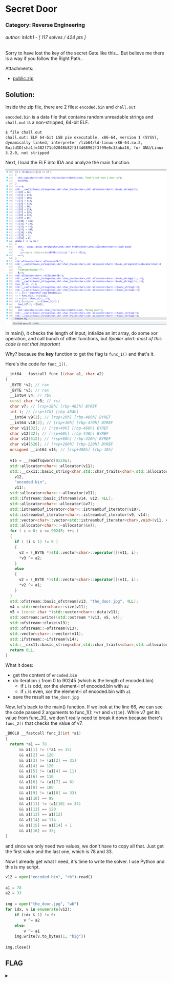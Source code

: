 # Secret Door

### Category: Reverse Engineering

###### author: it4ch1 - [ 117 solves / 424 pts ]

Sorry to have lost the key of the secret Gate like this... But believe me there is a way if you follow the Right Path..

Attachments:

- [public.zip](/BackdoorCTF%202023/Reverse/Secret%20Door/public.zip)

## Solution:

Inside the zip file, there are 2 files: `encoded.bin` and `chall.out`

`encoded.bin` is a data file that contains random unreadable strings and `chall.out` is a non-stripped, 64-bit ELF.

```console
$ file chall.out
chall.out: ELF 64-bit LSB pie executable, x86-64, version 1 (SYSV), dynamically linked, interpreter /lib64/ld-linux-x86-64.so.2, BuildID[sha1]=482f71c02048b82f3f4d68962f3f99e6c33aba16, for GNU/Linux 3.2.0, not stripped
```

Next, I load the ELF into IDA and analyze the main function.

![](/media/bd23-sd.png)

In main(), it checks the length of input, intialize an int array, do some xor operation, and call bunch of other functions, but _Spoiler alert: most of this code is not that important_

Why? because the **key** function to get the flag is `func_1()` and that's it.

Here's the code for `func_1()`.

```cpp
__int64 __fastcall func_1(char a1, char a2)
{
  _BYTE *v2; // rax
  _BYTE *v3; // rax
  __int64 v4; // rbx
  const char *v5; // rsi
  char v7; // [rsp+1Bh] [rbp-485h] BYREF
  int i; // [rsp+1Ch] [rbp-484h]
  __int64 v9[2]; // [rsp+20h] [rbp-480h] BYREF
  __int64 v10[2]; // [rsp+30h] [rbp-470h] BYREF
  char v11[32]; // [rsp+40h] [rbp-460h] BYREF
  char v12[32]; // [rsp+60h] [rbp-440h] BYREF
  char v13[512]; // [rsp+80h] [rbp-420h] BYREF
  char v14[520]; // [rsp+280h] [rbp-220h] BYREF
  unsigned __int64 v15; // [rsp+488h] [rbp-18h]

  v15 = __readfsqword(0x28u);
  std::allocator<char>::allocator(v11);
  std::__cxx11::basic_string<char,std::char_traits<char>,std::allocator<char>>::basic_string<std::allocator<char>>(
    v12,
    "encoded.bin",
    v11);
  std::allocator<char>::~allocator(v11);
  std::ifstream::basic_ifstream(v14, v12, 4LL);
  std::allocator<char>::allocator(&v7);
  std::istreambuf_iterator<char>::istreambuf_iterator(v10);
  std::istreambuf_iterator<char>::istreambuf_iterator(v9, v14);
  std::vector<char>::vector<std::istreambuf_iterator<char>,void>(v11, v9[0], v9[1], v10[0], v10[1], &v7);
  std::allocator<char>::~allocator(&v7);
  for ( i = 0; i <= 90245; ++i )
  {
    if ( (i & 1) != 0 )
    {
      v3 = (_BYTE *)std::vector<char>::operator[](v11, i);
      *v3 ^= a2;
    }
    else
    {
      v2 = (_BYTE *)std::vector<char>::operator[](v11, i);
      *v2 ^= a1;
    }
  }
  std::ofstream::basic_ofstream(v13, "the_door.jpg", 4LL);
  v4 = std::vector<char>::size(v11);
  v5 = (const char *)std::vector<char>::data(v11);
  std::ostream::write((std::ostream *)v13, v5, v4);
  std::ofstream::close(v13);
  std::ofstream::~ofstream(v13);
  std::vector<char>::~vector(v11);
  std::ifstream::~ifstream(v14);
  std::__cxx11::basic_string<char,std::char_traits<char>,std::allocator<char>>::~basic_string(v12);
  return 0LL;
}
```

What it does:

- get the content of `encoded.bin`
- do iteration `i` from 0 to 90245 (which is the length of encoded.bin)
  - if `i` is odd, xor the element-i of encoded.bin with `a2`
  - if `i` is even, xor the element-i of encoded.bin with `a1`
- save the result as `the_door.jpg`

Now, let's back to the main() function. If we look at the line 66, we can see the code passed 2 arguments to func_1(): `*v7` and `v7[16]`. While v7 get its value from func_3(), we don't really need to break it down because there's `func_2()` that checks the value of v7.

```cpp
_BOOL8 __fastcall func_2(int *a1)
{
  return *a1 == 78
      && a1[1] != (*a1 == 15)
      && a1[2] == 120
      && a1[3] != (a1[2] == 31)
      && a1[4] == 120
      && a1[5] != (a1[4] == 11)
      && a1[6] == 116
      && a1[6] != (a1[7] == 6)
      && a1[8] == 100
      && a1[9] != (a1[8] == 33)
      && a1[10] == 99
      && a1[11] != (a1[10] == 34)
      && a1[12] == 120
      && a1[13] == a1[12]
      && a1[14] == 114
      && a1[15] == a1[14] + 1
      && a1[16] == 33;
}
```

and since we only need two values, we don't have to copy all that. Just get the first value and the last one, which is 78 and 33.

Now I already get what I need, it's time to write the solver. I use Python and this is my script.

```py
v12 = open("encoded.bin", "rb").read()

a1 = 78
a2 = 33

img = open("the_door.jpg", "wb")
for idx, v in enumerate(v12):
    if (idx & 1) != 0:
        v ^= a2
    else:
        v ^= a1
    img.write(v.to_bytes(1, "big"))

img.close()
```

## FLAG

<details>
  <summary></summary>

![](/BackdoorCTF%202023/Reverse/Secret%20Door/the_door.jpg)

flag{0p3n3d_7h3_s3cr3t_r3d_d00r}

</details>
<br><br>
